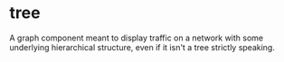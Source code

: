# tree

A graph component meant to display traffic on a network with some underlying hierarchical structure, even if it isn't a tree strictly speaking.